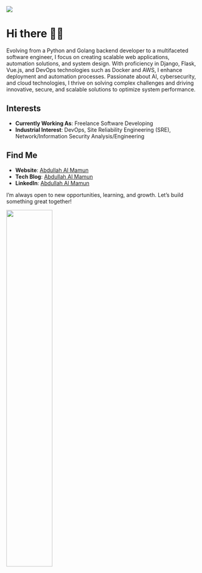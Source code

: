 
![](https://komarev.com/ghpvc/?username=rifat977&style=flat-square)

# Hi there 👋🏻

Evolving from a Python and Golang backend developer to a multifaceted software engineer, I focus on creating scalable web applications, automation solutions, and system design. With proficiency in Django, Flask, Vue.js, and DevOps technologies such as Docker and AWS, I enhance deployment and automation processes. Passionate about AI, cybersecurity, and cloud technologies, I thrive on solving complex challenges and driving innovative, secure, and scalable solutions to optimize system performance.

## Interests

- **Currently Working As**: Freelance Software Developing
- **Industrial Interest**: DevOps, Site Reliability Engineering (SRE), Network/Information Security Analysis/Engineering

## Find Me
- **Website**: [Abdullah Al Mamun](https://abdullah-al-mamun-rifat.vercel.app)
- **Tech Blog**: [Abdullah Al Mamun](https://dev.to/rifat977)
- **LinkedIn**: [Abdullah Al Mamun](https://www.linkedin.com/in/rifat977)

I’m always open to new opportunities, learning, and growth. Let’s build something great together!

<img  src="https://github-readme-streak-stats.herokuapp.com/?user=rifat977&theme=tokyonight&hide_border=true" width="49%" >


